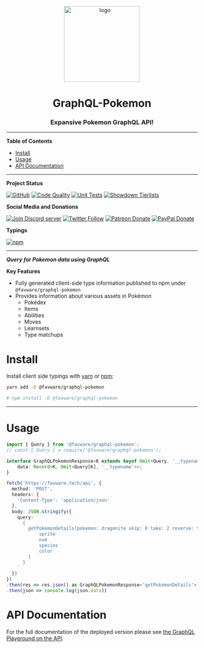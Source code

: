 <div align="center">
  <p>
  <a href="https://favware.tech/api"><img style="height: 200px" src="https://storage.googleapis.com/data-sunlight-146313.appspot.com/website-project-icons/favware-graphql.png" height="200" alt="logo"/></a>
  </p>

  <p>
<h1> GraphQL-Pokemon </h1>
<h3> Expansive Pokemon GraphQL API!</h3>
  </p>

</div>

---

**Table of Contents**

- [Install](#install)
- [Usage](#usage)
- [API Documentation](#api-documentation)

---

**Project Status**

[![GitHub](https://img.shields.io/github/license/favware/graphql-pokemon?logo=github&style=flat-square)](https://github.com/favware/graphql-pokemon/blob/master/LICENSE.md)
[![Code Quality](https://github.com/favware/graphql-pokemon/workflows/Code%20Quality/badge.svg)](https://github.com/favware/graphql-pokemon/actions?query=workflow%3A"Code+Quality")
[![Unit Tests](https://github.com/favware/graphql-pokemon/workflows/Unit%20Tests/badge.svg)](https://github.com/favware/graphql-pokemon/actions?query=workflow%3A"Unit+Tests")
[![Showdown Tierlists](https://github.com/favware/graphql-pokemon/workflows/Update%20Showdown%20Tierlists/badge.svg)](https://github.com/favware/graphql-pokemon/actions?query=workflow%3A"Update+Showdown+Formats")

**Social Media and Donations**

[![Join Discord server](https://img.shields.io/discord/512303595966824458?color=697EC4&label=Join%20Discord%20Server&logo=discord&logoColor=FDFEFE&style=flat-square)](https://favware.tech/redirect/server)
[![Twitter Follow](https://img.shields.io/twitter/follow/favna_?label=Follow%20@Favna_&logo=twitter&colorB=1DA1F2&style=flat-square)](https://twitter.com/Favna_/follow)
[![Patreon Donate](https://img.shields.io/badge/patreon-donate-brightgreen.svg?label=Donate%20with%20Patreon&logo=patreon&colorB=F96854&style=flat-square&link=https://www.patreon.com/bePatron?u=9336537)](https://www.patreon.com/bePatron?u=9336537)
[![PayPal Donate](https://img.shields.io/badge/paypal-donate-brightgreen.svg?label=Donate%20with%20Paypal&logo=paypal&colorB=00457C&style=flat-square&link=https://www.paypal.com/cgi-bin/webscr?cmd=_s-xclick&hosted_button_id=XMAYCF9SDHZ34)](https://www.patreon.com/bePatron?u=9336537)

**Typings**

[![npm](https://img.shields.io/npm/v/@favware/graphql-pokemon?color=crimson&label=graphql-pokemon%20version&logo=npm&style=flat-square)](https://www.npmjs.com/package/@favware/graphql-pokemon)

---

__***Query for Pokemon data using GraphQL***__

**Key Features**
- Fully generated client-side type information published to npm under `@favware/graphql-pokemon`
- Provides information about various assets in Pokémon
  - Pokédex
  - Items
  - Abilities
  - Moves
  - Learnsets
  - Type matchups

# Install

Install client side typings with [yarn](https://yarnpkg.com) or [npm](https://www.npmjs.com/):

```sh
yarn add -D @favware/graphql-pokemon

# npm install -D @favware/graphql-pokemon
```

* * *

# Usage

```ts
import { Query } from '@favware/graphql-pokemon';
// const { Query } = require('@favware/graphql-pokemon');

interface GraphQLPokemonResponse<K extends keyof Omit<Query, '__typename'>> {
	data: Record<K, Omit<Query[K], '__typename'>>;
}

fetch('https://favware.tech/api', {
  method: 'POST',
  headers: {
    'Content-Type': 'application/json'
  },
  body: JSON.stringify({
    query: `
      {
        getPokemonDetails(pokemon: dragonite skip: 0 take: 2 reverse: true) {
            sprite
            num
            species
            color
        }
      }
    `
  })
})
.then(res => res.json() as GraphQLPokemonResponse<'getPokemonDetails'>)
.then(json => console.log(json.data))
```

# API Documentation

For the full documentation of the deployed version please see [the GraphQL Playground on the API](https://favware.tech/api?ngsw-bypass=true).